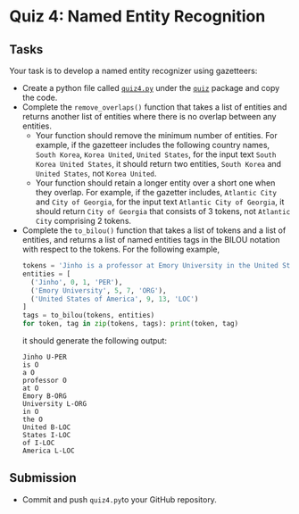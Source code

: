 # Quiz 4: Named Entity Recognition

## Tasks

Your task is to develop a named entity recognizer using gazetteers:

* Create a python file called [`quiz4.py`](../../src/quiz/quiz4.py) under the [`quiz`](../../src/quiz/) package and copy the code.
* Complete the `remove_overlaps()` function that takes a list of entities and returns another list of entities where there is no overlap between any entities.
  * Your function should remove the minimum number of entities. For example, if the gazetteer includes the following country names, `South Korea`, `Korea United`, `United States`, for the input text `South Korea United States`, it should return two entities, `South Korea` and `United States`, not `Korea United`.  
  * Your function should retain a longer entity over a short one when they overlap. For example, if the gazetter includes, `Atlantic City` and `City of Georgia`, for the input text `Atlantic City of Georgia`, it should return `City of Georgia` that consists of 3 tokens, not `Atlantic City` comprising 2 tokens. 
* Complete the `to_bilou()` function that takes a list of tokens and a list of entities, and returns a list of named entities tags in the BILOU notation with respect to the tokens. For the following example,
  ```python
  tokens = 'Jinho is a professor at Emory University in the United States of America'.split()
  entities = [
    ('Jinho', 0, 1, 'PER'),
    ('Emory University', 5, 7, 'ORG'),
    ('United States of America', 9, 13, 'LOC')
  ]
  tags = to_bilou(tokens, entities)
  for token, tag in zip(tokens, tags): print(token, tag) 
  ```
  it should generate the following output:
  ```
  Jinho U-PER
  is O
  a O
  professor O
  at O
  Emory B-ORG
  University L-ORG
  in O
  the O
  United B-LOC
  States I-LOC
  of I-LOC
  America L-LOC
  ```

## Submission

* Commit and push `quiz4.py`to your GitHub repository.
